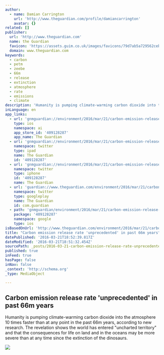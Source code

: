 ```yaml
---
author:
  - name: Damian Carrington
    url: 'http://www.theguardian.com/profile/damiancarrington'
    avatar: {}
related: []
publisher:
  url: 'http://www.theguardian.com'
  name: the Guardian
  favicon: 'https://assets.guim.co.uk/images/favicons/79d7ab5a729562cebca9c6a13c324f0e/32x32.ico'
  domain: www.theguardian.com
keywords:
  - carbon
  - petm
  - zeebe
  - 66m
  - release
  - extinction
  - atmosphere
  - rate
  - emissions
  - climate
description: 'Humanity is pumping climate-warming carbon dioxide into the atmosphere 10 times faster than at any point in the past 66m years, according to new research. The revelation shows the world has entered "uncharted territory" and that the consequences for life on land and in the oceans may be more severe than at any time since the extinction of the dinosaurs.'
inLanguage: en
app_links:
  - url: 'gnmguardian://environment/2016/mar/21/carbon-emission-release-rate-unprecedented-in-past-66m-years?contenttype=Article&source=applinks'
    type: ios
    namespace: ai
    app_store_id: '409128287'
    app_name: The Guardian
  - url: 'gnmguardian://environment/2016/mar/21/carbon-emission-release-rate-unprecedented-in-past-66m-years?contenttype=Article&source=twitter'
    namespace: twitter
    type: ipad
    name: The Guardian
    id: '409128287'
  - url: 'gnmguardian://environment/2016/mar/21/carbon-emission-release-rate-unprecedented-in-past-66m-years?contenttype=Article&source=twitter'
    namespace: twitter
    type: iphone
    id: '409128287'
    name: The Guardian
  - url: 'guardian://www.theguardian.com/environment/2016/mar/21/carbon-emission-release-rate-unprecedented-in-past-66m-years'
    namespace: twitter
    type: googleplay
    name: The Guardian
    id: com.guardian
  - path: 'gnmguardian/environment/2016/mar/21/carbon-emission-release-rate-unprecedented-in-past-66m-years?contenttype=Article&source=google'
    package: '409128287'
    namespace: google
    type: ios
isBasedOnUrl: 'http://www.theguardian.com/environment/2016/mar/21/carbon-emission-release-rate-unprecedented-in-past-66m-years'
title: "Carbon emission release rate 'unprecedented' in past 66m years"
datePublished: '2016-03-21T18:52:39.817Z'
dateModified: '2016-03-21T18:51:32.454Z'
sourcePath: _posts/2016-03-21-carbon-emission-release-rate-unprecedented-in-past-66m-yea.md
published: true
inFeed: true
hasPage: false
inNav: false
_context: 'http://schema.org'
_type: MediaObject

---
```

<article style=""><h1>Carbon emission release rate 'unprecedented' in past 66m years</h1><p>Humanity is pumping climate-warming carbon dioxide into the atmosphere 10 times faster than at any point in the past 66m years, according to new research. The revelation shows the world has entered "uncharted territory" and that the consequences for life on land and in the oceans may be more severe than at any time since the extinction of the dinosaurs.</p><img src="https://i.guim.co.uk/img/media/b67971969a5c5e503dbcf913e0f810c084cf35c4/0_56_5093_3054/master/5093.jpg?w=1200&amp;q=55&amp;auto=format&amp;usm=12&amp;fit=max&amp;s=8e0ae69019bd724c8734aa959e24257f" /></article>